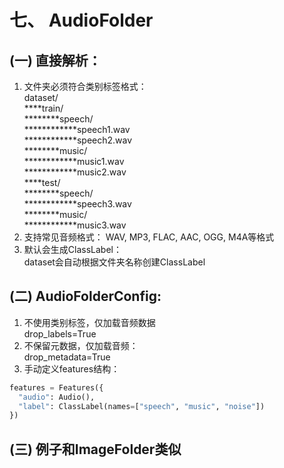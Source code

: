 # 七、 AudioFolder

## (一) 直接解析：
1. 文件夹必须符合类别标签格式：\
dataset/ \
****train/ \
********speech/\
************speech1.wav\
************speech2.wav\
********music/\
************music1.wav\
************music2.wav\
****test/\
********speech/\
************speech3.wav\
********music/\
************music3.wav
2. 支持常见音频格式：
  WAV, MP3, FLAC, AAC, OGG, M4A等格式
3. 默认会生成ClassLabel：\
  dataset会自动根据文件夹名称创建ClassLabel

## (二) AudioFolderConfig:
1. 不使用类别标签，仅加载音频数据\
drop_labels=True
2. 不保留元数据，仅加载音频：\
drop_metadata=True
3. 手动定义features结构：
```python
features = Features({
  "audio": Audio(),
  "label": ClassLabel(names=["speech", "music", "noise"])
})
```

## (三) 例子和ImageFolder类似
